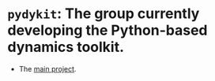 # `pydykit`: The group currently developing the Python-based dynamics toolkit.

- The [main project](https://github.com/pydykit/pydykit/).


